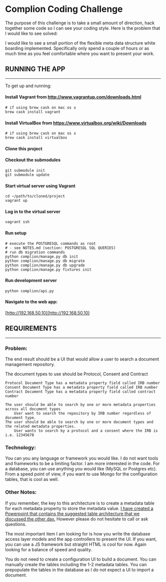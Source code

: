 # Complion Coding Challenge

The purpose of this challenge is to take a small amount of direction, hack together some code so I can see your coding style. Here is the problem that I would like to see solved:

I would like to see a small portion of the flexible meta data structure white boarding implemented. Specifically only spend a couple of hours or as much time as you feel comfortable where you want to present your work.

## RUNNING THE APP
---

To get up and running:

#### Install Vagrant from http://www.vagrantup.com/downloads.html

    # if using brew cask on mac os x
    brew cask install vagrant

#### Install VirtualBox from https://www.virtualbox.org/wiki/Downloads

    # if using brew cask on mac os x
    brew cask install virtualbox

#### Clone this project

#### Checkout the submodules

    git submodule init
    git submodule update

#### Start virtual server using Vagrant

    cd ~/path/to/cloned/project
    vagrant up

#### Log in to the virtual server

    vagrant ssh

#### Run setup

    # execute the POSTGRESQL commands as root
    # - see NOTES.md (section: POSTGRESQL SQL QUERIES)
    # run db migration commands
    python complion/manage.py db init
    python complion/manage.py db migrate
    python complion/manage.py db upgrade
    python complion/manage.py fixtures init

#### Run development server

    python complion/api.py

#### Navigate to the web app:

  [http://192.168.50.10](http://192.168.50.10)

## REQUIREMENTS
---

### Problem:

The end result should be a UI that would allow a user to search a document management repository.

The document types to use should be Protocol, Consent and Contract

    Protocol Document Type has a metadata property field called IRB number
    Consent Document Type has a metadata property field called IRB number
    Contract Document Type has a metadata property field called contract number

    The user should be able to search by one or more metadata properties across all document types
        User want to search the repository by IRB number regardless of document type.
    The user should be able to search by one or more document types and the related metadata properties.
        User wants to search by a protocol and a consent where the IRB is i.e. 12345678


### Technology:
You can you any language or framework you would like. I do not want tools and frameworks to be a limiting factor. I am more interested in the code.
For a database, you can use anything you would like (MySQL or Postgres etc). From a speed point of view, if you want to use Mongo for the configuration tables, that is cool as well.

### Other Notes:
If you remember, the key to this architecture is to create a metadata table for each metadata property to store the metadata value. [I have created a Powerpoint that contains the suggested table architecture that we discussed the other day.](docs/suggested-db-schema.pdf) However please do not hesitate to call or ask questions.

The most important item I am looking for is how you write the database access layer models and the app controllers to present the UI. If you want, you can use a JS framework but straight HTML is cool for now. Again looking for a balance of speed and quality.

You do not need to create a configuration UI to build a document. You can manually create the tables including the 1-2 metadata tables. You can prepopulate the tables in the database as I do not expect a UI to import a document.
